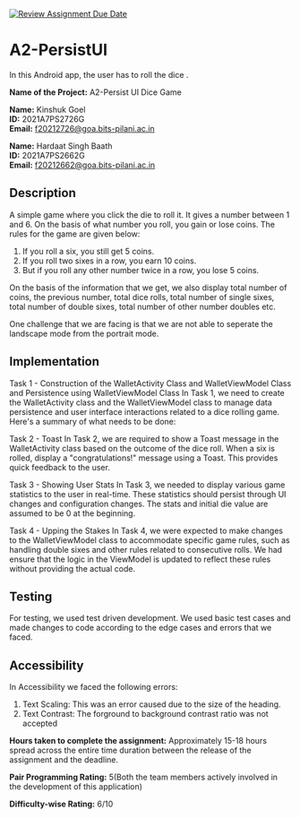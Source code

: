 [![Review Assignment Due Date](https://classroom.github.com/assets/deadline-readme-button-24ddc0f5d75046c5622901739e7c5dd533143b0c8e959d652212380cedb1ea36.svg)](https://classroom.github.com/a/tI1Hnuga)
# A2-PersistUI

In this Android app, the user has to roll the dice .

**Name of the Project:** A2-Persist UI Dice Game

**Name:** Kinshuk Goel\
**ID:** 2021A7PS2726G\
**Email:** f20212726@goa.bits-pilani.ac.in

**Name:** Hardaat Singh Baath\
**ID:** 2021A7PS2662G\
**Email:** f20212662@goa.bits-pilani.ac.in

## Description
A simple game where you click the die to roll it. It gives a number between 1 and 6. On the basis of what number you roll, 
you gain or lose coins. The rules for the game are given below:
1. If you roll a six, you still get 5 coins. 
2. If you roll two sixes in a row, you earn 10 coins. 
3. But if you roll any other number twice in a row, you lose 5 coins.

On the basis of the information that we get, we also display total number of coins, the previous number, total dice rolls,
total number of single sixes, total number of double sixes, total number of other number doubles etc.

One challenge that we are facing is that we are not able to seperate the landscape mode from the portrait mode.

## Implementation
Task 1 - Construction of the WalletActivity Class and WalletViewModel Class and Persistence using WalletViewModel Class
In Task 1, we need to create the WalletActivity class and the WalletViewModel class to manage data persistence and user interface interactions related to a dice rolling game. Here's a summary of what needs to be done:

Task 2 - Toast
In Task 2, we are required to show a Toast message in the WalletActivity class based on the outcome of the dice roll. When a six is rolled, display a "congratulations!" message using a Toast. This provides quick feedback to the user.

Task 3 - Showing User Stats
In Task 3, we needed to display various game statistics to the user in real-time. These statistics should persist through UI changes and configuration changes. The stats and initial die value are assumed to be 0 at the beginning. 

Task 4 - Upping the Stakes
In Task 4, we were expected to make changes to the WalletViewModel class to accommodate specific game rules, such as handling double sixes and other rules related to consecutive rolls. We had ensure that the logic in the ViewModel is updated to reflect these rules without providing the actual code.
 

## Testing
For testing, we used test driven development. We used basic test cases and made changes to code according to the edge cases and errors that we faced.

## Accessibility
In Accessibility we faced the following errors:
1. Text Scaling: This was an error caused due to the size of the heading.
2. Text Contrast: The forground to background contrast ratio was not accepted

**Hours taken to complete the assignment:** Approximately 15-18 hours spread across the entire time duration between the release of
the assignment and the deadline.

**Pair Programming Rating:** 5(Both the team members actively involved in the development of this application)

**Difficulty-wise Rating:** 6/10
